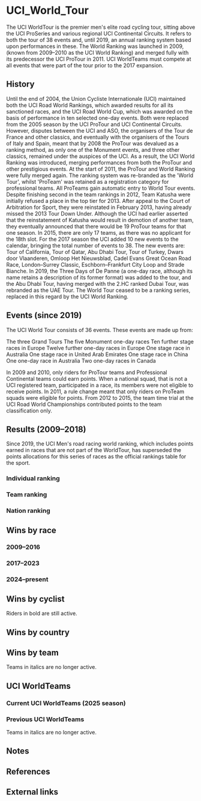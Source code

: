 # UCI_World_Tour

The UCI WorldTour is the premier men's elite road cycling tour, sitting above the UCI ProSeries and various regional UCI Continental Circuits. It refers to both the tour of 38 events and, until 2019, an annual ranking system  based upon performances in these. The World Ranking was launched in 2009, (known from 2009–2010 as the UCI World Ranking) and merged fully with its predecessor the UCI ProTour in 2011. UCI WorldTeams must compete at all events that were part of the tour prior to the 2017 expansion.


## History

Until the end of 2004, the Union Cycliste Internationale (UCI) maintained both the UCI Road World Rankings, which awarded results for all its sanctioned races, and the UCI Road World Cup, which was awarded on the basis of performance in ten selected one-day events.  Both were replaced from the 2005 season by the UCI ProTour and UCI Continental Circuits.  However, disputes between the UCI and ASO, the organisers of the Tour de France and other classics, and eventually with the organisers of the Tours of Italy and Spain, meant that by 2008 the ProTour was devalued as a ranking method, as only one of the Monument events, and three other classics, remained under the auspices of the UCI. As a result, the UCI World Ranking was introduced, merging performances from both the ProTour and other prestigious events.
At the start of 2011, the ProTour and World Ranking were fully merged again. The ranking system was re-branded as the 'World Tour', whilst 'ProTeam'  was retained as a registration category for professional teams. All ProTeams gain automatic entry to World Tour events.
Despite finishing second in the team rankings in 2012, Team Katusha were initially refused a place in the top tier for 2013. After appeal to the Court of Arbitration for Sport, they were reinstated in February 2013, having already missed the 2013 Tour Down Under. Although the UCI had earlier asserted that the reinstatement of Katusha would result in demotion of another team, they eventually announced that there would be 19 ProTour teams for that one season.  In 2015, there are only 17 teams, as there was no applicant for the 18th slot.
For the 2017 season the UCI added 10 new events to the calendar, bringing the total number of events to 38. The new events are: Tour of California, Tour of Qatar, Abu Dhabi Tour, Tour of Turkey, Dwars door Vlaanderen, Omloop Het Nieuwsblad, Cadel Evans Great Ocean Road Race, London–Surrey Classic, Eschborn–Frankfurt City Loop and Strade Bianche.
In 2019, the Three Days of De Panne (a one-day race, although its name retains a description of its former format) was added to the tour, and the Abu Dhabi Tour, having merged with the 2.HC ranked Dubai Tour, was rebranded as the UAE Tour.  The World Tour ceased to be a ranking series, replaced in this regard by the UCI World Ranking.


## Events (since 2019)

The UCI World Tour consists of 36 events. These events are made up from:

The three Grand Tours
The five Monument one-day races
Ten further stage races in Europe
Twelve further one-day races in Europe
One stage race in Australia
One stage race in United Arab Emirates
One stage race in China
One one-day race in Australia
Two one-day races in Canada

In 2009 and 2010, only riders for ProTour teams and Professional Continental teams could earn points. When a national squad, that is not a UCI registered team, participated in a race, its members were not eligible to receive points. In 2011, a rule change meant that only riders on ProTeam squads were eligible for points.
From 2012 to 2015, the team time trial at the UCI Road World Championships contributed points to the team classification only.


## Results (2009–2018)

Since 2019, the UCI Men's road racing world ranking, which includes points earned in races that are not part of the WorldTour, has superseded the points allocations for this series of races as the official rankings table for the sport.


### Individual ranking


### Team ranking


### Nation ranking


## Wins by race



### 2009–2016


### 2017–2023


### 2024–present


## Wins by cyclist

Riders in bold are still active.


## Wins by country



## Wins by team

Teams in italics are no longer active.


## UCI WorldTeams



### Current UCI WorldTeams (2025 season)


### Previous UCI WorldTeams
Teams in italics are no longer active.


## Notes



## References



## External links

